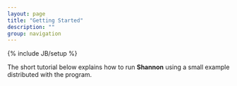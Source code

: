 ```yaml
---
layout: page
title: "Getting Started"
description: ""
group: navigation
---
```

{% include JB/setup %}

The short tutorial below explains how to run __Shannon__ using a small example distributed with the program. 
